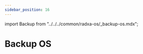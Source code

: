 ```yaml
---
sidebar_position: 16
---
```


import Backup from "../../../common/radxa-os/\_backup-os.mdx";

# Backup OS

<Backup />

